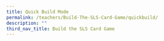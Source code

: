 ```yaml
---
title: Quick Build Mode
permalink: /teachers/Build-The-SLS-Card-Game/quickbuild/
description: ""
third_nav_title: Build the SLS Card Game
---
```



